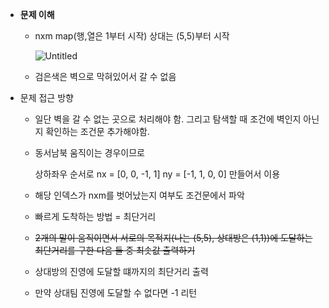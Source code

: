 - **문제 이해**
    - nxm map(행,열은 1부터 시작) 상대는 (5,5)부터 시작
        
        ![Untitled](https://s3-us-west-2.amazonaws.com/secure.notion-static.com/92027243-dc3b-4c4a-a9dc-7a0f3347bb84/Untitled.png)
        
    - 검은색은 벽으로 막혀있어서 갈 수 없음
- 문제 접근 방향
    - 일단 벽을 갈 수 없는 곳으로 처리해야 함. 그리고 탐색할 때 조건에 벽인지 아닌지 확인하는 조건문 추가해야함.
    - 동서남북 움직이는 경우이므로
        
        상하좌우 순서로
        nx = [0, 0, -1, 1]
        ny = [-1, 1, 0, 0]
        만들어서 이용
        
    - 해당 인덱스가 nxm를 벗어났는지 여부도 조건문에서 파악
    - 빠르게 도착하는 방법 = 최단거리
    - ~~2개의 말이 움직이면서 서로의 목적지(나는 (5,5), 상대방은 (1,1))에 도달하는 최단거리를 구한 다음 둘 중 최솟값 출력하기~~
    - 상대방의 진영에 도달할 떄까지의 최단거리 출력
    - 만약 상대팀 진영에 도달할 수 없다면 -1 리턴
